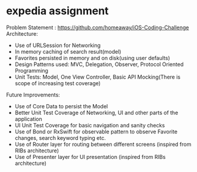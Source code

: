 # expedia assignment
Problem Statement : https://github.com/homeaway/iOS-Coding-Challenge
Architecture: 
* Use of URLSession for Networking
* In memory caching of search result(model)
* Favorites persisted in memory and on disk(using user defaults)
* Design Patterns used: MVC, Delegation, Observer, Protocol Oriented Programming
* Unit Tests: Model, One View Controller, Basic API Mocking(There is scope of increasing test coverage)

Future Improvements:
* Use of Core Data to persist the Model
* Better Unit Test Coverage of Networking, UI and other parts of the application
* UI Unit Test Coverage for basic navigation and sanity checks
* Use of Bond or RxSwift for observable pattern to observe Favorite changes, search keyword typing etc.
* Use of Router layer for routing between different screens (inspired from RIBs architecture)
* Use of Presenter layer for UI presentation (inspired from RIBs architecture)
